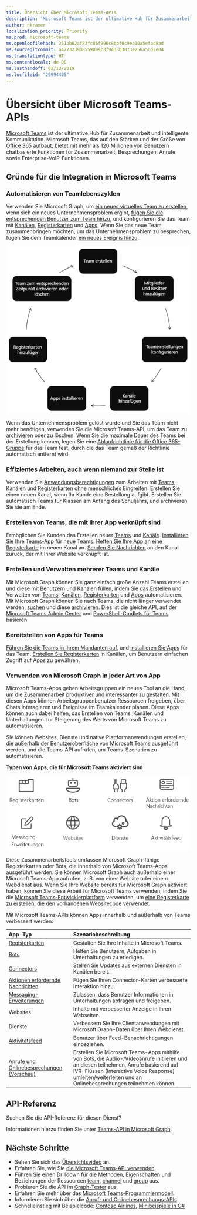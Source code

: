 ```yaml
---
title: Übersicht über Microsoft Teams-APIs
description: 'Microsoft Teams ist der ultimative Hub für Zusammenarbeit und intelligente Kommunikation. '
author: nkramer
localization_priority: Priority
ms.prod: microsoft-teams
ms.openlocfilehash: 251bb02af83fc86f996c8bbf0c9ea10a5efad8ad
ms.sourcegitcommit: a4773239d8559899c3f9433b3073e250a56d2e04
ms.translationtype: HT
ms.contentlocale: de-DE
ms.lasthandoff: 02/13/2019
ms.locfileid: "29994405"
---
```

# <a name="microsoft-teams-api-overview"></a>Übersicht über Microsoft Teams-APIs

[Microsoft Teams](https://products.office.com/microsoft-teams) ist der ultimative Hub für Zusammenarbeit und intelligente Kommunikation. Microsoft Teams, das auf den Stärken und der Größe von [Office 365](https://products.office.com/) aufbaut, bietet mit mehr als 120 Millionen von Benutzern chatbasierte Funktionen für Zusammenarbeit, Besprechungen, Anrufe sowie Enterprise-VoIP-Funktionen.

## <a name="why-integrate-with-microsoft-teams"></a>Gründe für die Integration in Microsoft Teams

### <a name="automate-team-lifecycles"></a>Automatisieren von Teamlebenszyklen

Verwenden Sie Microsoft Graph, um [ein neues virtuelles Team zu erstellen](/graph/api/team-put-teams?view=graph-rest-1.0), wenn sich ein neues Unternehmensproblem ergibt, [fügen Sie die entsprechenden Benutzer zum Team hinzu](/graph/api/group-post-members?view=graph-rest-1.0), und konfigurieren Sie das Team mit [Kanälen](/graph/api/channel-post?view=graph-rest-1.0), [Registerkarten](/graph/api/teamstab-add?view=graph-rest-1.0) und [Apps](/graph/api/teamsappinstallation-add?view=graph-rest-1.0).
Wenn Sie das neue Team zusammenbringen möchten, um das Unternehmensproblem zu besprechen, fügen Sie dem Teamkalender [ein neues Ereignis hinzu](/graph/api/group-post-events?view=graph-rest-1.0).

![Automatisieren Sie Teamlebenszyklen, indem Sie ein Team erstellen, Mitglieder und Besitzer hinzufügen, Teameinstellungen konfigurieren, Kanäle hinzufügen, Apps installieren, Registerkarten hinzufügen und das Team zum entsprechenden Zeitpunkt archivieren oder löschen.](images/teams-lifecycle.png)

Wenn das Unternehmensproblem gelöst wurde und Sie das Team nicht mehr benötigen, verwenden Sie die Microsoft Teams-API, um das Team zu [archivieren](/graph/api/team-archive?view=graph-rest-1.0) oder zu [löschen](/graph/api/group-delete?view=graph-rest-1.0). Wenn Sie die maximale Dauer des Teams bei der Erstellung kennen, legen Sie eine [Ablaufrichtlinie für die Office 365-Gruppe](https://support.office.com/en-us/article/office-365-group-expiration-policy-8d253fe5-0e09-4b3c-8b5e-f48def064733?ui=en-US&rs=en-US&ad=US) für das Team fest, durch die das Team gemäß der Richtlinie automatisch entfernt wird.

### <a name="get-work-done-even-when-no-one-is-around"></a>Effizientes Arbeiten, auch wenn niemand zur Stelle ist

Verwenden Sie [Anwendungsberechtigungen](permissions-reference.md) zum Arbeiten mit [Teams](/graph/api/resources/team?view=graph-rest-1.0), [Kanälen](/graph/api/resources/channel?view=graph-rest-1.0) und [Registerkarten](/graph/api/resources/teamstab?view=graph-rest-1.0) ohne menschliches Eingreifen. Erstellen Sie einen neuen Kanal, wenn Ihr Kunde eine Bestellung aufgibt.
Erstellen Sie automatisch Teams für Klassen am Anfang des Schuljahrs, und archivieren Sie sie am Ende.

### <a name="create-teams-linked-to-your-app"></a>Erstellen von Teams, die mit Ihrer App verknüpft sind

Ermöglichen Sie Kunden das Erstellen neuer [Teams](/graph/api/resources/team?view=graph-rest-1.0) und [Kanäle](/graph/api/resources/channel?view=graph-rest-1.0). 
[Installieren Sie ](/graph/api/teamsappinstallation-add?view=graph-rest-1.0) Ihre [Teams-App](https://docs.microsoft.com/de-DE/microsoftteams/platform/#pivot=home&panel=home-all) für neue Teams. 
[Heften Sie Ihre App an eine Registerkarte](/graph/api/teamstab-add?view=graph-rest-1.0) im neuen Kanal an. 
[Senden Sie Nachrichten](/graph/api/channel-post-chatmessage?view=graph-rest-beta) an den Kanal zurück, der mit Ihrer Website verknüpft ist.

### <a name="create-and-manage-multiple-teams-and-channels"></a>Erstellen und Verwalten mehrerer Teams und Kanäle

Mit Microsoft Graph können Sie ganz einfach große Anzahl Teams erstellen und diese mit Benutzern und Kanälen füllen, indem Sie das Erstellen und Verwalten von [Teams](/graph/api/resources/team?view=graph-rest-1.0), [Kanälen](/graph/api/resources/channel?view=graph-rest-1.0), [Registerkarten](/graph/api/resources/teamstab?view=graph-rest-1.0) und [Apps](/graph/api/resources/teamsapp?view=graph-rest-1.0) automatisieren.
Mit Microsoft Graph können Sie nach Teams, die nicht länger verwendet werden, [suchen](teams-list-all-teams.md) und diese [archivieren](/graph/api/team-archive?view=graph-rest-1.0). Dies ist die gleiche API, auf der [Microsoft Teams Admin Center](https://docs.microsoft.com/de-DE/microsoftteams/enable-features-office-365) und [PowerShell-Cmdlets für Teams](https://docs.microsoft.com/de-DE/microsoftteams/teams-powershell-overview) basieren.

### <a name="deploy-apps-to-teams"></a>Bereitstellen von Apps für Teams

[Führen Sie die Teams in Ihrem Mandanten auf](teams-list-all-teams.md), und [installieren Sie Apps](/graph/api/teamsappinstallation-add?view=graph-rest-1.0) für das Team. 
[Erstellen Sie Registerkarten](/graph/api/teamstab-add?view=graph-rest-1.0) in Kanälen, um Benutzern einfachen Zugriff auf Apps zu gewähren.

### <a name="use-microsoft-graph-in-any-kind-of-app"></a>Verwenden von Microsoft Graph in jeder Art von App

Microsoft Teams-Apps geben Arbeitsgruppen ein neues Tool an die Hand, um die Zusammenarbeit produktiver und interessanter zu gestalten. Mit diesen Apps können Arbeitsgruppenbenutzer Ressourcen freigeben, über Chats interagieren und Ereignisse im Teamkalender planen. Diese Apps können auch dabei helfen, das Erstellen von Teams, Kanälen und Unterhaltungen zur Steigerung des Werts von Microsoft Teams zu automatisieren.

Sie können Websites, Dienste und native Plattformanwendungen erstellen, die außerhalb der Benutzeroberfläche von Microsoft Teams ausgeführt werden, und die Teams-API aufrufen, um Teams-Szenarien zu automatisieren.

**Typen von Apps, die für Microsoft Teams aktiviert sind**

![Rufen Sie die Microsoft Teams-API von Registerkarten, Bots, Websites und Diensten auf.](images/teamsappendpoints.png)

Diese Zusammenarbeitstools umfassen Microsoft Graph-fähige Registerkarten oder Bots, die innerhalb von Microsoft Teams-Apps ausgeführt werden. Sie können Microsoft Graph auch außerhalb einer Microsoft Teams-App aufrufen, z. B. von einer Website oder einem Webdienst aus. Wenn Sie Ihre Website bereits für Microsoft Graph aktiviert haben, können Sie diese Arbeit für Microsoft Teams verwenden, indem Sie die [Microsoft Teams-Entwicklerplattform](https://docs.microsoft.com/de-DE/microsoftteams/platform/#pivot=home&panel=home-all) verwenden, um [eine Registerkarte zu erstellen](https://docs.microsoft.com/de-DE/microsoftteams/platform/concepts/tabs/tabs-overview), die den vorhandenen Websitecode verwendet.

Mit Microsoft Teams-APIs können Apps innerhalb und außerhalb von Teams verbessert werden:

|App-Typ|Szenariobeschreibung|
|:-------|:-------------------|
| [Registerkarten](https://docs.microsoft.com/de-DE/microsoftteams/platform/concepts/tabs/tabs-overview) |Gestalten Sie Ihre Inhalte in Microsoft Teams.|
| [Bots](https://docs.microsoft.com/de-DE/microsoftteams/platform/concepts/bots/bots-overview) |Helfen Sie Benutzern, Aufgaben in Unterhaltungen zu erledigen.|
| [Connectors](https://docs.microsoft.com/de-DE/microsoftteams/platform/concepts/connectors/connectors) |Stellen Sie Updates aus externen Diensten in Kanälen bereit.|
| [Aktionen erfordernde Nachrichten](https://docs.microsoft.com/de-DE/microsoftteams/platform/concepts/cards/cards) |Fügen Sie Ihren Connector-Karten verbesserte Interaktion hinzu.|
| [Messaging-Erweiterungen](https://docs.microsoft.com/de-DE/microsoftteams/platform/concepts/messaging-extensions) |Zulassen, dass Benutzer Informationen in Unterhaltungen abfragen und freigeben.|
|Websites| Inhalte mit verbesserter Anzeige in Ihren Webseiten.|
|Dienste|Verbessern Sie Ihre Clientanwendungen mit Microsoft Graph-Daten über Ihren Webdienst.|
| [Aktivitätsfeed](https://docs.microsoft.com/de-DE/microsoftteams/platform/concepts/activity-feed)|Benutzer über Feed-Benachrichtigungen einbeziehen.|
| [Anrufe und Onlinebesprechungen (Vorschau)](/graph/api/resources/calls-api-overview?view=graph-rest-beta) |Erstellen Sie Microsoft Teams-Apps mithilfe von Bots, die Audio-/Videoanrufe initiieren und an diesen teilnehmen, Anrufe basierend auf IVR-Flüssen (Interactive Voice Response) umleiten/weiterleiten und an Onlinebesprechungen teilnehmen können.|

## <a name="api-reference"></a>API-Referenz

Suchen Sie die API-Referenz für diesen Dienst?

Informationen hierzu finden Sie unter [Teams-API in Microsoft Graph](/graph/api/resources/teams-api-overview?view=graph-rest-1.0).

## <a name="next-steps"></a>Nächste Schritte

- Sehen Sie sich das [Übersichtsvideo](https://aka.ms/teamsgraph/v1/video) an.
- Erfahren Sie, wie Sie [die Microsoft Teams-API verwenden](/graph/api/resources/teams-api-overview?view=graph-rest-1.0).
- Führen Sie einen Drilldown für die Methoden, Eigenschaften und Beziehungen der Ressourcen [team](/graph/api/resources/team?view=graph-rest-1.0), [channel](/graph/api/resources/channel?view=graph-rest-1.0) und [group](/graph/api/resources/group?view=graph-rest-1.0) aus.
- Probieren Sie die API im [Graph-Tester](https://developer.microsoft.com/graph/graph-explorer) aus.
- Erfahren Sie mehr über das [Microsoft Teams-Programmiermodell](https://docs.microsoft.com/de-DE/microsoftteams/platform/concepts/concepts-overview).
- Informieren Sie sich über die [Anruf- und Onlinebesprechungs-APIs](/graph/api/resources/calls-api-overview?view=graph-rest-beta).
- Schnelleinstieg mit Beispielcode: [Contoso Airlines](https://github.com/microsoftgraph/contoso-airlines-teams-sample), [Minibeispiele in C#](https://github.com/microsoftgraph/csharp-teams-sample-graph)
